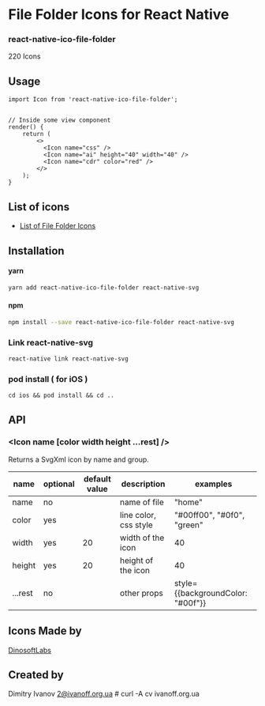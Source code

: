 # File Folder Icons for React Native

### react-native-ico-file-folder

220 Icons

## Usage

```
import Icon from 'react-native-ico-file-folder';


// Inside some view component
render() {
    return (
        <>
          <Icon name="css" />
          <Icon name="ai" height="40" width="40" />
          <Icon name="cdr" color="red" />
        </>
    );
}

```

## List of icons

- [List of File Folder Icons](http://ico.simpleness.org/pack/file-folder)

## Installation

#### yarn

```bash
yarn add react-native-ico-file-folder react-native-svg
```

#### npm

```bash
npm install --save react-native-ico-file-folder react-native-svg
```

### Link react-native-svg

```bash
react-native link react-native-svg
```

### pod install ( for iOS )

```
cd ios && pod install && cd ..
```

## API

### <Icon name [color width height ...rest] />

Returns a SvgXml icon by name and group.

 name | optional | default value | description | examples
------|----------|---------------|-------------|---------
name | no |  | name of file | "home"
color | yes | | line color, css style | "#00ff00", "#0f0", "green"
width | yes | 20 | width of the icon | 40
height | yes | 20 | height of the icon | 40
...rest | no | | other props | style={{backgroundColor: "#00f"}}

## Icons Made by

[DinosoftLabs](https://www.flaticon.com/authors/dinosoftlabs)

## Created by

Dimitry Ivanov <2@ivanoff.org.ua> # curl -A cv ivanoff.org.ua
